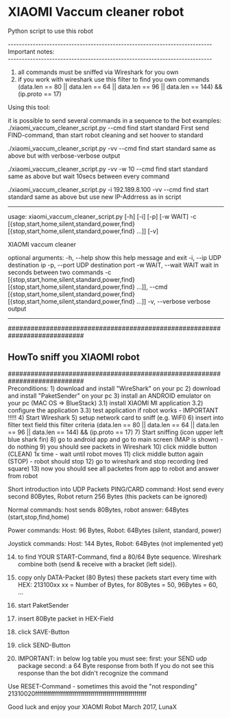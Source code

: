 <h1>XIAOMI Vaccum cleaner robot</h1>

Python script to use this robot

--------------------------------------------------------------------------<br>
Important notes:<br>
--------------------------------------------------------------------------<br>
1)  all commands must be sniffed via Wireshark for you own
2)  if you work with wireshark use this filter to find you own commands
    (data.len == 80 || data.len == 64 || data.len == 96  || data.len == 144) && (ip.proto == 17)


Using this tool:  

it is possible to send several commands in a sequence to the bot
examples:  
./xiaomi_vaccum_cleaner_script.py --cmd find start standard
First send FIND-command, than start robot cleaning and set hoover to standard

./xiaomi_vaccum_cleaner_script.py -vv --cmd find start standard
same as above but with verbose-verbose output

./xiaomi_vaccum_cleaner_script.py -vv -w 10 --cmd find start standard
same as above but wait 10secs between every command

./xiaomi_vaccum_cleaner_script.py -i 192.189.8.100 -vv --cmd find start standard
same as above but use new IP-Addrress as in script

-------------------------------------------------------------------------------

usage: xiaomi_vaccum_cleaner_script.py [-h] [-i] [-p] [-w WAIT] -c
                                       [{stop,start,home,silent,standard,power,find} [{stop,start,home,silent,standard,power,find} ...]]
                                       [-v]

XIAOMI vaccum cleaner

optional arguments:
  -h, --help            show this help message and exit
  -i, --ip              UDP destination ip
  -p, --port            UDP destination port
  -w WAIT, --wait WAIT  wait in seconds between two commands
  -c [{stop,start,home,silent,standard,power,find} [{stop,start,home,silent,standard,power,find} ...]], --cmd [{stop,start,home,silent,standard,power,find} [{stop,start,home,silent,standard,power,find} ...]]
  -v, --verbose         verbose output

  -------------------------------------------------------------------------------

############################################################################<br>
<h2>HowTo sniff you XIAOMI robot</h2>
############################################################################<br>
Preconditions:
1)  download and install "WireShark" on your pc
2)  download and install "PaketSender" on your pc
3)  install an ANDROID emulator on your pc (MAC OS => BlueStack)
    3.1) install XIAOMI MI application
    3.2) configure the application
    3.3) test application if robot works - IMPORTANT !!!!!
4)  Start Wireshark
5)  setup network card to sniff (e.g. WiFI)
6)  insert into filter text field this filter criteria
(data.len == 80 || data.len == 64 || data.len == 96  || data.len == 144) && (ip.proto == 17)
7)  Start sniffing (icon upper left blue shark fin)
8)  go to android app and go to main screen (MAP is shown) - do nothing
9)  you should see packets in Wireshark
10) click middle button (CLEAN) 1x time - wait until robot moves
11) click middle button again (STOP) - robot should stop
12) go to wireshark and stop recording (red square)
13) now you should see all packetes from app to robot and answer from robot

Short introduction into UDP Packets
PING/CARD command:  Host send every second 80Bytes, Robot return 256 Bytes
(this packets can be ignored)

Normal commands:  host sends 80Bytes, robot answer: 64Bytes
(start,stop,find,home)

Power commands: Host: 96 Bytes, Robot: 64Bytes
(silent, standard, power)

Joystick commands: Host: 144 Bytes, Robot: 64Bytes
(not implemented yet)  

14) to find YOUR START-Command, find a 80/64 Byte sequence.
    Wireshark combine both (send & receive with a bracket (left side)).
15) copy only DATA-Packet (80 Bytes)
    these packets start every time with HEX: 213100xx
    xx = Number of Bytes, for 80Bytes = 50, 96Bytes = 60, ...

16) start PaketSender
17) insert 80Byte packet in HEX-Field
18) click SAVE-Button
19) click SEND-Button
20) IMPORTANT:
    in below log table you must see:
    first:    your SEND udp package
    second:   a 64 Byte response from both
    If you do not see this response than the bot didn't recognize the command


Use RESET-Command - sometimes this avoid the "not responding"
21310020ffffffffffffffffffffffffffffffffffffffffffffffffffffffff

Good luck and enjoy your XIAOMI Robot
March 2017, LunaX
